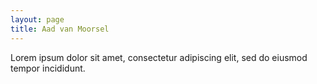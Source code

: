 ```yaml
---
layout: page
title: Aad van Moorsel
---
```

Lorem ipsum dolor sit amet, consectetur adipiscing elit, sed do eiusmod tempor incididunt.